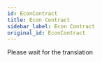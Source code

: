 ```yaml
---
id: EconContract
title: Econ Contract
sidebar_label: Econ Contract
original_id: EconContract
---
```


Please wait for the translation
